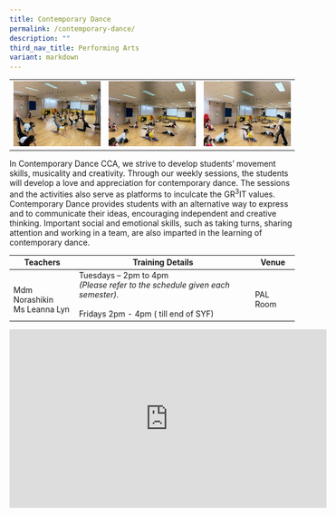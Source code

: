 ```yaml
---
title: Contemporary Dance
permalink: /contemporary-dance/
description: ""
third_nav_title: Performing Arts
variant: markdown
---
```


<table>
	<tbody><tr>
		<td><img src="/images/ContemporaryDance-1.jpeg"></td>
		<td><img src="/images/ContemporaryDance-2.jpeg"></td>
		<td><img src="/images/ContemporaryDance-3.jpeg"></td>
	</tr>
</tbody></table>

In Contemporary Dance CCA, we strive to develop students’ movement skills, musicality and creativity. Through our weekly sessions, the students will develop a love and appreciation for contemporary dance. The sessions and the activities also serve as platforms to inculcate the GR<sup>3</sup>IT values. Contemporary Dance provides students with an alternative way to express and to communicate their ideas, encouraging independent and creative thinking. Important social and emotional skills, such as taking turns, sharing attention and working in a team, are also imparted in the learning of contemporary dance.

| Teachers | Training Details | Venue |
| --- | --- | --- |
| <br>Mdm Norashikin<br>Ms Leanna Lyn | Tuesdays – 2pm to 4pm <br>*(Please refer to the schedule given each semester).*<br><br>Fridays 2pm - 4pm (&nbsp;till end of SYF)  | <br>PAL Room |

<iframe allowfullscreen="" allow="accelerometer; autoplay; clipboard-write; encrypted-media; gyroscope; picture-in-picture; web-share" frameborder="0" title="YouTube video player" src="https://www.youtube.com/embed/Ra1Ao2XsFNU?si=37oHRv3yvY8DSmlD" height="315" width="560"></iframe>